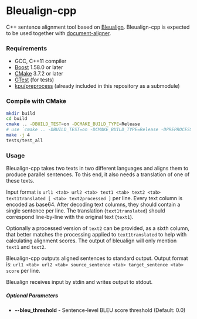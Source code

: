 # Bleualign-cpp
C++ sentence alignment tool based on [Bleualign](https://github.com/rsennrich/Bleualign).
Bleualign-cpp is expected to be used together with [document-aligner](https://github.com/bitextor/bitextor/tree/master/document-aligner).

### Requirements
- GCC, C++11 compiler
- [Boost](https://www.boost.org/) 1.58.0 or later
- [CMake](https://cmake.org/download/) 3.7.2 or later
- [GTest](https://github.com/google/googletest) (for tests)
- [kpu/preprocess](https://github.com/kpu/preprocess) (already included in this repository as a submodule)


### Compile with CMake

```bash
mkdir build
cd build
cmake .. -DBUILD_TEST=on -DCMAKE_BUILD_TYPE=Release
# use `cmake .. -DBUILD_TEST=on -DCMAKE_BUILD_TYPE=Release -DPREPROCESS_PATH=/home/user/preprocess/` if you use other 'preprocess' folder
make -j 4
tests/test_all
```


### Usage

Bleualign-cpp takes two texts in two different languages and aligns them to produce parallel sentences. To this end, it also needs a translation of one of these texts.

Input format is `url1 <tab> url2 <tab> text1 <tab> text2 <tab> text1translated [ <tab> text2processed ]` per line. Every text column is encoded as base64. After decoding text columns, they should contain a single sentence per line. The translation (`text1translated`) should correspond line-by-line with the original text (`text1`).

Optionally a processed version of `text2` can be provided, as a sixth column, that better matches the processing applied to `text1translated` to help with calculating alignment scores. The output of bleualign will only mention `text1` and `text2`.

Bleualign-cpp outputs aligned sentences to standard output. Output format is: `url1 <tab> url2 <tab> source_sentence <tab> target_sentence <tab> score` per line.

Bleualign receives input by stdin and writes output to stdout.

##### Optional Parameters
* **--bleu_threshold** - Sentence-level BLEU score threshold (Default: 0.0)

